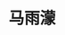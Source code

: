 ---
bio: 
  matter.
education:
  courses:
  - course: 学士学位
    institution: XXX
    year: 2021
email: "XXX@qq.com"
first_name: Yumeng
highlight_name: false
interests:
- 生物信息
last_name: Ma
role: 访问学生
social:
- icon: envelope
  icon_pack: fas
  link: mailto:XXX@qq.com
superuser: true
title: 马雨濛
user_groups:
- Alumni
weight: 300
---
